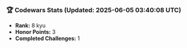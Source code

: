 ### 🏆 Codewars Stats (Updated: 2025-06-05 03:40:08 UTC)

- **Rank:** 8 kyu
- **Honor Points:** 3
- **Completed Challenges:** 1
